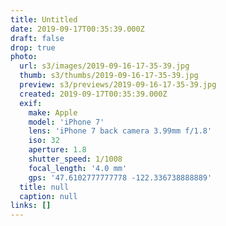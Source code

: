 ```yaml
---
title: Untitled
date: 2019-09-17T00:35:39.000Z
draft: false
drop: true
photo:
  url: s3/images/2019-09-16-17-35-39.jpg
  thumb: s3/thumbs/2019-09-16-17-35-39.jpg
  preview: s3/previews/2019-09-16-17-35-39.jpg
  created: 2019-09-17T00:35:39.000Z
  exif:
    make: Apple
    model: 'iPhone 7'
    lens: 'iPhone 7 back camera 3.99mm f/1.8'
    iso: 32
    aperture: 1.8
    shutter_speed: 1/1008
    focal_length: '4.0 mm'
    gps: '47.6102777777778 -122.336738888889'
  title: null
  caption: null
links: []
---
```

